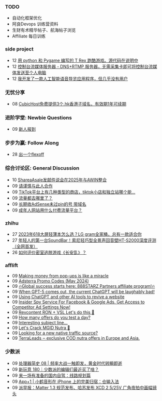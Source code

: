 ### TODO
-  自动化框架优化
-  阿良Devops 训练营资料
-  生财有术精华帖子、航海帖子浏览
-  Affiliate 每日训练

### side project
<!-- sideproject:START -->
-  12 [用 python 和 Pygame 编写的 T Rex 跑酷游戏。源代码在说明中](https://www.youtube.com/watch?v=pZySIXSelCA)
-  12 [控制台流媒体服务器 - DNS+RTMP 服务器，无需采集卡即可将控制台流媒体发送至个人电脑](https://github.com/Aioros/console-streaming-server)
-  12 [我开发了一款人工智能语音导览应用程序，但几乎没有用户](https://www.reddit.com/r/SideProject/comments/18gpp0e/ive_built_an_ai_audio_tour_app_but_have_almost_no/)<!-- sideproject:END -->


### 无忧分享
<!-- ruyo:START -->
-  08 [CubicHost免费提供3个.hk香港子域名，有效期1年可续期](https://51.ruyo.net/18660.html)<!-- ruyo:END -->

### 进阶学堂: Newbie Questions
<!-- advertcn1:START -->
-  09 [新人报到](https://www.advertcn.com/thread-114946-1-1.html)<!-- advertcn1:END -->

### 步步为赢: Follow Along
<!-- advertcn2:START -->
-  28 [出一个flexoff](https://www.advertcn.com/thread-114847-1-1.html)<!-- advertcn2:END -->

### 综合讨论区: General Discussion
<!-- advertcn3:START -->
-  10 [ShareaAsale发邮件说会在2025年与AWIN整合](https://www.advertcn.com/thread-114949-1-1.html)
-  09 [请谨慎与此人合作](https://www.advertcn.com/thread-114948-1-1.html)
-  09 [TikTok平台上有几种类型的商店，tiktok小店和独立站哪个能...](https://www.advertcn.com/thread-114945-1-1.html)
-  09 [流量都去哪里了？](https://www.advertcn.com/thread-114940-1-1.html)
-  09 [长期收AdSense未过pin的号 带域名](https://www.advertcn.com/thread-114939-1-1.html)
-  09 [成年人网站用什么付费流量平台？](https://www.advertcn.com/thread-114937-1-1.html)<!-- advertcn3:END -->


### zhihu
<!-- zhihu:START -->
-  27 [2023年618大屏轻薄本怎么选？LG gram全家桶，总有一款适合你](http://zhuanlan.zhihu.com/p/632641888?utm_campaign=rss&utm_medium=rss&utm_source=rss&utm_content=title)
-  27 [年轻人的第一台SoundBar！索尼轻巧型全景声回音壁HT-S2000深度评测（全网首发）](http://zhuanlan.zhihu.com/p/630990296?utm_campaign=rss&utm_medium=rss&utm_source=rss&utm_content=title)
-  26 [如何评价密室逃脱游戏《长安乱》？](http://www.zhihu.com/question/563950552/answer/3045961312?utm_campaign=rss&utm_medium=rss&utm_source=rss&utm_content=title)<!-- zhihu:END -->

### afflift
<!-- afflift:START -->
-  09 [Making money from pop-ups is like a miracle](https://afflift.com/f/threads/making-money-from-pop-ups-is-like-a-miracle.13077/)
-  09 [Adsterra Promo Codes &lpar;May 2024&rpar;](https://afflift.com/f/threads/adsterra-promo-codes-may-2024.13100/)
-  09 [🔥Global success starts here: 888STARZ Partners affiliate program!🔥](https://afflift.com/f/threads/%F0%9F%94%A5global-success-starts-here-888starz-partners-affiliate-program-%F0%9F%94%A5.12803/)
-  09 [When GPT-5 comes out, the current ChatGPT will be laughably bad!](https://afflift.com/f/threads/when-gpt-5-comes-out-the-current-chatgpt-will-be-laughably-bad.13098/)
-  09 [Using ChatGPT and other AI tools to revive a website](https://afflift.com/f/threads/using-chatgpt-and-other-ai-tools-to-revive-a-website.12532/)
-  09 [Insider Spy Service For Facebook &amp; Google Ads. Get Access to Competitor Ad Settings Now!](https://afflift.com/f/threads/insider-spy-service-for-facebook-google-ads-get-access-to-competitor-ad-settings-now.13060/)
-  09 [Revcontent RON + VSL Let&#39;s do this 🚀](https://afflift.com/f/threads/revcontent-ron-vsl-lets-do-this-%F0%9F%9A%80.9662/)
-  09 [How many offers do you test a day?](https://afflift.com/f/threads/how-many-offers-do-you-test-a-day.13094/)
-  09 [Interesting subject line...](https://afflift.com/f/threads/interesting-subject-line.13097/)
-  09 [Let&#39;s Crack MGID Nutra 🚀](https://afflift.com/f/threads/lets-crack-mgid-nutra-%F0%9F%9A%80.12967/)
-  09 [Looking for a new native traffic source?](https://afflift.com/f/threads/looking-for-a-new-native-traffic-source.12647/)
-  09 [TerraLeads ‒ exclusive COD nutra offers in Europe and Asia.](https://afflift.com/f/threads/terraleads-%E2%80%92-exclusive-cod-nutra-offers-in-europe-and-asia.3287/)<!-- afflift:END -->

### 少数派
<!-- sspai:START -->
-  09 [处理器简史 08 | 频率大战一触即发，黄金时代转瞬即逝](https://sspai.com/prime/story/sv-anecdotes-08)
-  09 [新玩意 180｜少数派的编辑们最近买了啥？](https://sspai.com/post/88671)
-  09 [来一场有准备的国内自驾：线路规划篇](https://sspai.com/post/88227)
-  09 [App+1 | 小鹤音形在 iPhone 上的完美归宿：仓输入法](https://sspai.com/post/88595)
-  09 [派早报：Matter 1.3 规范发布、哈苏发布 XCD 2,5/25V 广角夜拍中画幅镜头](https://sspai.com/post/88658)<!-- sspai:END -->
